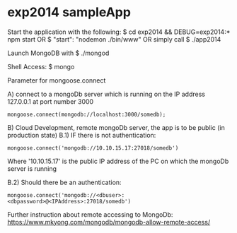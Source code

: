 exp2014 sampleApp
=================

Start the application with the following:
    $ cd exp2014 && DEBUG=exp2014:* npm start
OR 
    $ "start": "nodemon ./bin/www"
OR
simply call 
    $ ./app2014
    
Launch MongoDB with     $ ./mongod 

Shell Access:           $ mongo

Parameter for mongoose.connect

A) connect to a mongoDb server which is running on the IP address  
127.0.0.1  at port number 3000

`mongoose.connect(mongodb://localhost:3000/somedb);`

B) Cloud Development, remote mongoDb server, the app is to be public (in production state)
B.1) IF there is not authentication:

`mongoose.connect('mongodb://10.10.15.17:27018/somedb')`

Where '10.10.15.17' is the public IP address of the PC on which the mongoDb server is running

B.2) Should there be an authentication:

`mongoose.connect('mongodb://<dbuser>:<dbpassword>@<IPAddress>:27018/somedb')`

Further instruction about remote accessing to MongoDb: https://www.mkyong.com/mongodb/mongodb-allow-remote-access/